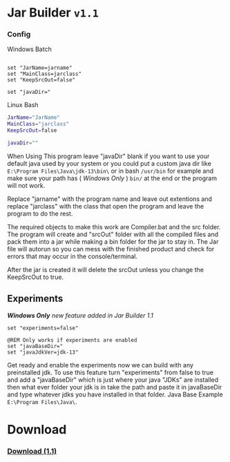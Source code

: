 # Jar Builder `v1.1`

### Config
Windows Batch
```batch

set "JarName=jarname" 
set "MainClass=jarclass"
set "KeepSrcOut=false"

set "javaDir="
```
Linux Bash
```bash
JarName="JarName"
MainClass="jarclass"
KeepSrcOut=false

javaDir=""
```

When Using This program leave "javaDir" blank if you want to use your default java used by your system or you could put a custom java dir like `E:\Program Files\Java\jdk-13\bin\` or in bash `/usr/bin` for example and make sure your path has ( *Windows Only* ) `bin/` at the end or the program will not work. 

Replace "jarname" with the program name and leave out extentions
and replace "jarclass" with the class that open the program and leave the program to do the rest.

The required objects to make this work are Compiler.bat and the src folder. The program will create and "srcOut" folder with all the compiled files and pack them into a jar while making a bin folder for the jar to stay in. The Jar file will autorun so you can mess with the finished product and check for errors that may occur in the console/terminal.

After the jar is created it will delete the srcOut unless you change the KeepSrcOut to true.

## Experiments
***Windows Only***
*new feature added in Jar Builder 1.1*

```batch
set "experiments=false"

@REM Only works if experiments are enabled
set "javaBaseDir="
set "javaJdkVer=jdk-13"
```
Get ready and enable the experiments now we can build with any preinstalled jdk. To use this feature turn "experiments" from false to true and add a "javaBaseDir" which is just where your java "JDKs" are installed then what ever folder your jdk is in take the path and paste it in javaBaseDir and type whatever jdks you have installed in that folder. Java Base Example `E:\Program Files\Java\`.


# Download

### [Download (1.1)](https://github.com/GeoStudios/Downloads/releases/tag/Jar_Builder1.1)